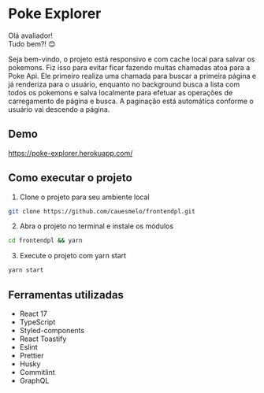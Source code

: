 # Poke Explorer

Olá avaliador!\
Tudo bem?! 😊

Seja bem-vindo, o projeto está responsivo e com cache local para salvar os pokemons. Fiz isso para evitar ficar fazendo muitas chamadas atoa para a Poke Api. Ele primeiro realiza uma chamada para buscar a primeira página e já renderiza para o usuário, enquanto no background busca a lista com todos os pokemons e salva localmente para efetuar as operações de carregamento de página e busca. A paginação está automática conforme o usuário vai descendo a página.

## Demo
https://poke-explorer.herokuapp.com/

## Como executar o projeto

1. Clone o projeto para seu ambiente local
```bash
git clone https://github.com/cauesmelo/frontendpl.git
```

2. Abra o projeto no terminal e instale os módulos

```bash
cd frontendpl && yarn
```
3. Execute o projeto com yarn start
```bash
yarn start
```

## Ferramentas utilizadas
- React 17
- TypeScript
- Styled-components
- React Toastify
- Eslint
- Prettier
- Husky
- Commitlint
- GraphQL

